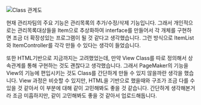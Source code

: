 ![Class 관계도](https://user-images.githubusercontent.com/53007295/117596988-942ef380-b17f-11eb-814a-fd721f9a0b6d.jpg)

 현재 관리자팀의 주요 기능은 관리목록의 추가/수정/삭제 기능입니다.
 그래서 개인적으로는 관리목록대상들을 Item으로 추상화하여 interface를 만들어서 각 개체를 구현하면 조금 더 확장성있는 프로그램이 될 것 같다고 생각했습니다.
 그런 방식으로 ItemList와 ItemController를 각각 만들 수 있다는 생각이 들었습니다.
 
 또한 HTML기반으로 지금까지는 고려했었는데, 만약 View Class를 따로 정의해서 상속관계를 통해 구현하는 것도 괜찮다고 생각했습니다.
 그래서 PageMaker의 기능을 View의 기능에 편입시키는 것도 Class를 간단하게 만들 수 있지 않을까란 생각을 했습니다.
 View 과정은 비슷할 수 있지만, HTML을 기반으로 했을때와 구조가 조금 다를 수 있을 것 같아서 이 부분에 대해 같이 고민해봐도 좋을 것 같습니다.
 간단하게 생각해본거라 조금 미흡하지만, 같이 고민해봐도 좋을 것 같아서 업로드해둡니다.
